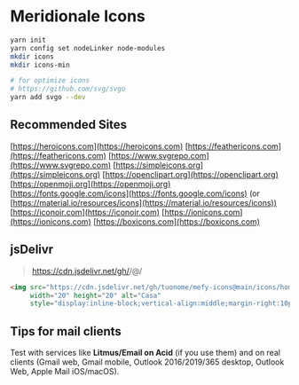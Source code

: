 # Meridionale Icons

```sh
yarn init
yarn config set nodeLinker node-modules
mkdir icons
mkdir icons-min

# for optimize icons
# https://github.com/svg/svgo
yarn add svgo --dev
```

## Recommended Sites

[https://heroicons.com](https://heroicons.com)
[https://feathericons.com](https://feathericons.com)
[https://www.svgrepo.com](https://www.svgrepo.com)
[https://simpleicons.org](https://simpleicons.org)
[https://openclipart.org](https://openclipart.org)
[https://openmoji.org](https://openmoji.org)
[https://fonts.google.com/icons](https://fonts.google.com/icons) (or [https://material.io/resources/icons](https://material.io/resources/icons))
[https://iconoir.com](https://iconoir.com)
[https://ionicons.com](https://ionicons.com)
[https://boxicons.com](https://boxicons.com)

## jsDelivr

> https://cdn.jsdelivr.net/gh/<USERNAME>/<REPO>@<BRANCH>/<PERCORSO>

```html
<img src="https://cdn.jsdelivr.net/gh/tuonome/mefy-icons@main/icons/home.svg"
     width="20" height="20" alt="Casa"
     style="display:inline-block;vertical-align:middle;margin-right:10px;" />
```

## Tips for mail clients

Test with services like **Litmus/Email on Acid** (if you use them) and on real clients (Gmail web, Gmail mobile, Outlook 2016/2019/365 desktop, Outlook Web, Apple Mail iOS/macOS).